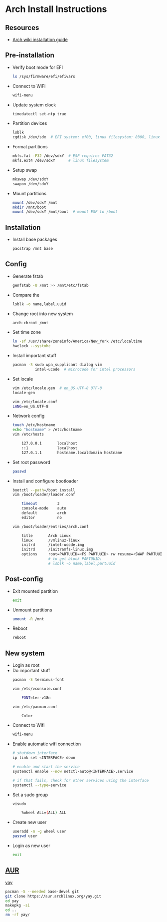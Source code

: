 # Arch Install Instructions

## Resources

-   [Arch wiki installation guide](https://wiki.archlinux.org/index.php/installation_guide)

## Pre-installation

-   Verify boot mode for EFI
    ```sh
    ls /sys/firmware/efi/efivars
    ```
-   Connect to WiFi
    ```sh
    wifi-menu
    ```
-   Update system clock
    ```sh
    timedatectl set-ntp true
    ```
-   Partition devices
    ```sh
    lsblk
    cgdisk /dev/sdx  # EFI system: ef00, linux filesystem: 8300, linux swap: 8200
    ```
-   Format partitions
    ```sh
    mkfs.fat -F32 /dev/sdxY  # ESP requires FAT32
    mkfs.ext4 /dev/sdxY      # linux filesystem
    ```
-   Setup swap
    ```sh
    mkswap /dev/sdxY
    swapon /dev/sdxY
    ```
-   Mount partitions
    ```sh
    mount /dev/sdxY /mnt
    mkdir /mnt/boot
    mount /dev/sdxY /mnt/boot  # mount ESP to /boot
    ```

## Installation

-   Install base packages
    ```sh
    pacstrap /mnt base
    ```

## Config

-   Generate fstab
    ```sh
    genfstab -U /mnt >> /mnt/etc/fstab
    ```
-   Compare the 
    ```sh
    lsblk -o name,label,uuid
    ```
-   Change root into new system
    ```sh
    arch-chroot /mnt
    ```
-   Set time zone
    ```sh
    ln -sf /usr/share/zoneinfo/America/New_York /etc/localtime
    hwclock --systohc
    ```
-   Install important stuff
    ```sh
    pacman -S sudo wpa_supplicant dialog vim
              intel-ucode  # microcode for intel processors
    ```
-   Set locale
    ```sh
    vim /etc/locale.gen  # en_US.UTF-8 UTF-8
    locale-gen

    vim /etc/locale.conf
    LANG=en_US.UTF-8
    ```
-   Network config
    ```sh
    touch /etc/hostname
    echo "hostname" > /etc/hostname
    vim /etc/hosts

        127.0.0.1       localhost
        ::1             localhost
        127.0.1.1       hostname.localdomain hostname
    ```
-   Set root password
    ```sh
    passwd
    ```
-   Install and configure bootloader
    ```sh
    bootctl --path=/boot install
    vim /boot/loader/loader.conf

        timeout         3
        console-mode    auto
        default         arch
        editor          no

    vim /boot/loader/entries/arch.conf

        title       Arch Linux
        linux       /vmlinuz-linux
        initrd      /intel-ucode.img
        initrd      /initramfs-linux.img
        options     root=PARTUUID=<FS PARTUUID> rw resume=<SWAP PARTUUID>
                    # to get block PARTUUID:
                    # lsblk -o name,label,partuuid
    ```

## Post-config

-   Exit mounted partition
    ```sh
    exit
    ```
-   Unmount partitions
    ```sh
    umount -R /mnt
    ```
-   Reboot
    ```sh
    reboot
    ```

## New system

-   Login as root
-   Do important stuff
    ```sh
    pacman -S terminus-font
    
    vim /etc/vconsole.conf

        FONT=ter-v18n

    vim /etc/pacman.conf

        Color
    ```
-   Connect to Wifi
    ```sh
    wifi-menu
    ```
-   Enable automatic wifi connection
    ```sh
    # shutdown interface
    ip link set <INTERFACE> down
    
    # enable and start the service
    systemctl enable --now netctl-auto@<INTERFACE>.service
    
    # if that fails, check for other services using the interface
    systemctl --type=service
    ```
-   Set a sudo group
    ```sh
    visudo

        %wheel ALL=(ALL) ALL
    ```
-   Create new user
    ```sh
    useradd -m -g wheel user
    passwd user
    ```
-   Login as new user
    ```sh
    exit
    ```

## [AUR](https://wiki.archlinux.org/index.php/Arch_User_Repository)

[yay](https://github.com/Jguer/yay)
```sh
pacman -S --needed base-devel git
git clone https://aur.archlinux.org/yay.git
cd yay
makepkg -si
cd ..
rm -rf yay/
```
